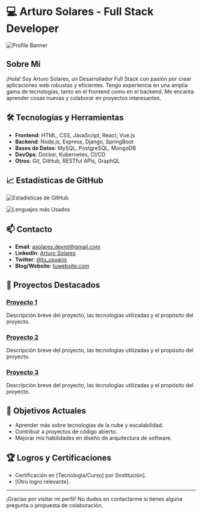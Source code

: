 # 💻 Arturo Solares - Full Stack Developer

![Profile Banner](URL_DE_TU_BANNER) <!-- Opcional: Añade un enlace a tu imagen de banner -->

## Sobre Mí

¡Hola! Soy Arturo Solares, un Desarrollador Full Stack con pasión por crear aplicaciones web robustas y eficientes. Tengo experiencia en una amplia gama de tecnologías, tanto en el frontend como en el backend. Me encanta aprender cosas nuevas y colaborar en proyectos interesantes.

## 🛠️ Tecnologías y Herramientas

- **Frontend**: HTML, CSS, JavaScript, React, Vue.js
- **Backend**: Node.js, Express, Django, SpringBoot
- **Bases de Datos**: MySQL, PostgreSQL, MongoDB
- **DevOps**: Docker, Kubernetes, CI/CD
- **Otros**: Git, GitHub, RESTful APIs, GraphQL

## 📈 Estadísticas de GitHub

![Estadísticas de GitHub](https://github-readme-stats.vercel.app/api?username=TU_USUARIO&show_icons=true&theme=radical)

![Lenguajes más Usados](https://github-readme-stats.vercel.app/api/top-langs/?username=TU_USUARIO&layout=compact&theme=radical)

## 📫 Contacto

- **Email**: asolares.devml@gmail.com
- **LinkedIn**: [Arturo Solares](https://www.linkedin.com/in/tu-usuario)
- **Twitter**: [@tu_usuario](https://twitter.com/tu_usuario)
- **Blog/Website**: [tuwebsite.com](https://tuwebsite.com)

## 📝 Proyectos Destacados

### [Proyecto 1](https://github.com/TU_USUARIO/proyecto1)
Descripción breve del proyecto, las tecnologías utilizadas y el propósito del proyecto.

### [Proyecto 2](https://github.com/TU_USUARIO/proyecto2)
Descripción breve del proyecto, las tecnologías utilizadas y el propósito del proyecto.

### [Proyecto 3](https://github.com/TU_USUARIO/proyecto3)
Descripción breve del proyecto, las tecnologías utilizadas y el propósito del proyecto.

## 🚀 Objetivos Actuales

- Aprender más sobre tecnologías de la nube y escalabilidad.
- Contribuir a proyectos de código abierto.
- Mejorar mis habilidades en diseño de arquitectura de software.

## 🏆 Logros y Certificaciones

- Certificación en [Tecnología/Curso] por [Institución].
- [Otro logro relevante].

---

¡Gracias por visitar mi perfil! No dudes en contactarme si tienes alguna pregunta o propuesta de colaboración.

